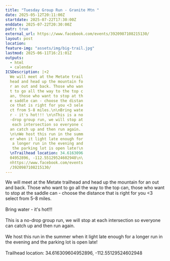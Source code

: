 ```yaml
---
title: "Tuesday Group Run - Granite Mtn "
date: 2025-05-12T20:11:00Z
startdate: 2025-07-22T17:30:00Z
enddate: 2025-07-22T20:30:00Z
patr: true
external_url: https://www.facebook.com/events/3920987108215130/
layout: post
location: 
feature-img: "assets/img/big-trail.jpg"
lastmod: 2025-06-11T16:21:01Z
outputs:
  - html
  - calendar
ICSDescription: |+2
  We will meet at the Metate trail  head and head up the mountain fo  r an out and back. Those who wan  t to go all the way to the top c  an, those who want to stop at th  e saddle can - choose the distan  ce that is right for you <3 sele  ct from 5-8 miles.\n\nBring wate  r - it's hot!!! \n\nThis is a no  -drop group run, we will stop at   each intersection so everyone c  an catch up and then run again.   \n\nWe host this run in the summ  er when it light late enough for   a longer run in the evening and   the parking lot is open late!\n  \nTrailhead location: 34.6163096  04952896, -112.55129524602948\n\  nhttps://www.facebook.com/events  /3920987108215130/
---
```


We will meet at the Metate trailhead and head up the mountain for an out and back. Those who want to go all the way to the top can, those who want to stop at the saddle can - choose the distance that is right for you <3 select from 5-8 miles.<br>
  <br>
  Bring water - it's hot!!! <br>
  <br>
  This is a no-drop group run, we will stop at each intersection so everyone can catch up and then run again. <br>
  <br>
  We host this run in the summer when it light late enough for a longer run in the evening and the parking lot is open late!<br>
  <br>
  Trailhead location&#58; 34.616309604952896, -112.55129524602948<br>
  <br>
  

